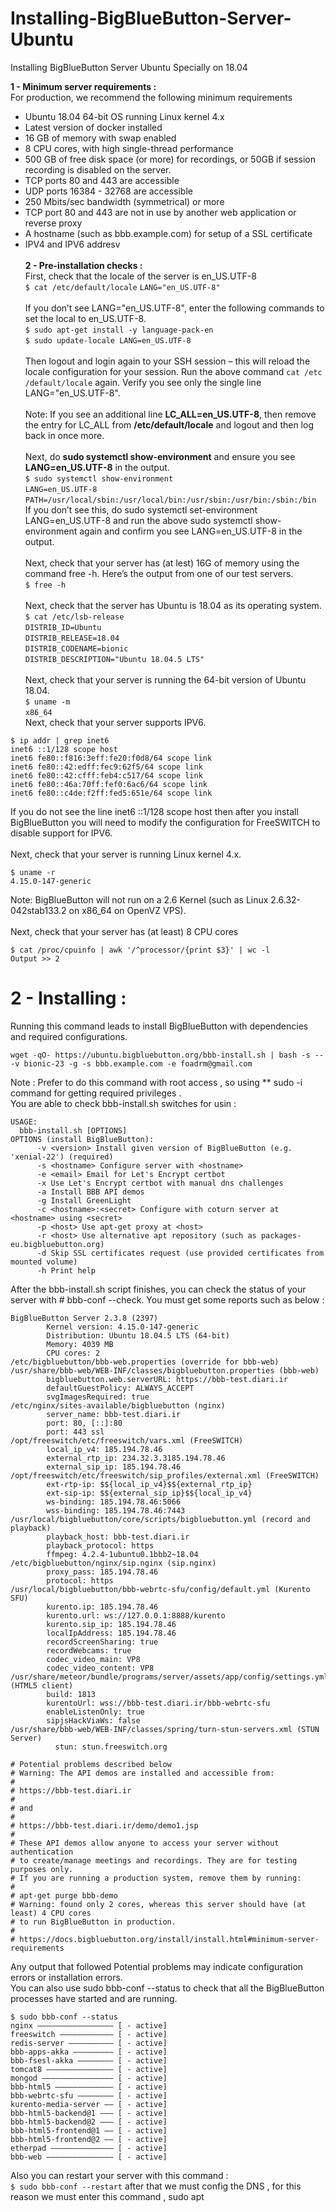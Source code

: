 # Installing-BigBlueButton-Server-Ubuntu
Installing BigBlueButton Server Ubuntu Specially on 18.04

**1 - Minimum server requirements :**<br />
For production, we recommend the following minimum requirements<br />
* Ubuntu 18.04 64-bit OS running Linux kernel 4.x <br />
* Latest version of docker installed<br />
* 16 GB of memory with swap enabled<br />
* 8 CPU cores, with high single-thread performance<br />
* 500 GB of free disk space (or more) for recordings, or 50GB if session recording is disabled on the server.<br />
* TCP ports 80 and 443 are accessible<br />
* UDP ports 16384 - 32768 are accessible<br />
* 250 Mbits/sec bandwidth (symmetrical) or more<br />
* TCP port 80 and 443 are not in use by another web application or reverse proxy<br />
* A hostname (such as bbb.example.com) for setup of a SSL certificate<br />
* IPV4 and IPV6 addresv<br /><br />
**2 - Pre-installation checks :**<br />
First, check that the locale of the server is en_US.UTF-8 <br />
`$ cat /etc/default/locale`
`LANG="en_US.UTF-8"`<br /><br />
If you don’t see LANG="en_US.UTF-8", enter the following commands to set the local to en_US.UTF-8.<br />
`$ sudo apt-get install -y language-pack-en`<br />
`$ sudo update-locale LANG=en_US.UTF-8`<br /><br />
Then logout and login again to your SSH session – this will reload the locale configuration for your session. Run the above command `cat /etc
/default/locale` again. Verify you see only the single line LANG="en_US.UTF-8".<br /><br />
Note: If you see an additional line **LC_ALL=en_US.UTF-8**, then remove the entry for LC_ALL from **/etc/default/locale** and logout and then log
back in once more.<br /><br />
Next, do **sudo systemctl show-environment** and ensure you see **LANG=en_US.UTF-8** in the output.<br />
`$ sudo systemctl show-environment`<br />
`LANG=en_US.UTF-8`<br />
`PATH=/usr/local/sbin:/usr/local/bin:/usr/sbin:/usr/bin:/sbin:/bin`<br />
If you don’t see this, do sudo systemctl set-environment LANG=en_US.UTF-8 and run the above sudo systemctl show-environment again
and confirm you see LANG=en_US.UTF-8 in the output.<br /><br />
Next, check that your server has (at lest) 16G of memory using the command free -h. Here’s the output from one of
our test servers.<br />
`$ free -h`<br /><br />
Next, check that the server has Ubuntu is 18.04 as its operating system.<br />
`$ cat /etc/lsb-release`<br />
`DISTRIB_ID=Ubuntu`<br />
`DISTRIB_RELEASE=18.04`<br />
`DISTRIB_CODENAME=bionic`<br />
`DISTRIB_DESCRIPTION="Ubuntu 18.04.5 LTS"`<br /><br />
Next, check that your server is running the 64-bit version of Ubuntu 18.04.<br />
`$ uname -m`<br />
`x86_64`<br />
Next, check that your server supports IPV6.<br />
```
$ ip addr | grep inet6
inet6 ::1/128 scope host
inet6 fe80::f816:3eff:fe20:f0d8/64 scope link
inet6 fe80::42:edff:fec9:62f5/64 scope link
inet6 fe80::42:cfff:feb4:c517/64 scope link
inet6 fe80::46a:70ff:fef0:6ac6/64 scope link 
inet6 fe80::c4de:f2ff:fed5:651e/64 scope link
```
If you do not see the line inet6 ::1/128 scope host then after you install BigBlueButton you will need to modify the configuration for FreeSWITCH to
disable support for IPV6.<br /><br />
Next, check that your server is running Linux kernel 4.x.<br />
```
$ uname -r
4.15.0-147-generic
```

Note: BigBlueButton will not run on a 2.6 Kernel (such as Linux 2.6.32-042stab133.2 on x86_64 on OpenVZ VPS).<br /><br />
Next, check that your server has (at least) 8 CPU cores<br />
```
$ cat /proc/cpuinfo | awk '/^processor/{print $3}' | wc -l
Output >> 2
```
# 2 - Installing :
Running this command leads to install BigBlueButton with dependencies and required configurations.<br />
```
wget -qO- https://ubuntu.bigbluebutton.org/bbb-install.sh | bash -s -- -v bionic-23 -g -s bbb.example.com -e foadrm@gmail.com
```
Note : Prefer to do this command with root access , so using ** sudo -i  command for getting required privileges .<br />
You are able to check bbb-install.sh switches for usin :<br />
```
USAGE:
  bbb-install.sh [OPTIONS]
OPTIONS (install BigBlueButton):
      -v <version> Install given version of BigBlueButton (e.g. 'xenial-22') (required)
      -s <hostname> Configure server with <hostname>
      -e <email> Email for Let's Encrypt certbot
      -x Use Let's Encrypt certbot with manual dns challenges
      -a Install BBB API demos
      -g Install GreenLight
      -c <hostname>:<secret> Configure with coturn server at <hostname> using <secret>
      -p <host> Use apt-get proxy at <host>
      -r <host> Use alternative apt repository (such as packages-eu.bigbluebutton.org)
      -d Skip SSL certificates request (use provided certificates from mounted volume)
      -h Print help
```

After the bbb-install.sh script finishes, you can check the status of your server with # bbb-conf --check.
You must get some reports such as below :<br />
```
BigBlueButton Server 2.3.8 (2397)
        Kernel version: 4.15.0-147-generic
        Distribution: Ubuntu 18.04.5 LTS (64-bit)
        Memory: 4039 MB
        CPU cores: 2
/etc/bigbluebutton/bbb-web.properties (override for bbb-web)
/usr/share/bbb-web/WEB-INF/classes/bigbluebutton.properties (bbb-web)
        bigbluebutton.web.serverURL: https://bbb-test.diari.ir
        defaultGuestPolicy: ALWAYS_ACCEPT
        svgImagesRequired: true
/etc/nginx/sites-available/bigbluebutton (nginx)
        server_name: bbb-test.diari.ir
        port: 80, [::]:80
        port: 443 ssl
/opt/freeswitch/etc/freeswitch/vars.xml (FreeSWITCH)
        local_ip_v4: 185.194.78.46
        external_rtp_ip: 234.32.3.3185.194.78.46
        external_sip_ip: 185.194.78.46
/opt/freeswitch/etc/freeswitch/sip_profiles/external.xml (FreeSWITCH)
        ext-rtp-ip: $${local_ip_v4}$${external_rtp_ip}
        ext-sip-ip: $${external_sip_ip}$${local_ip_v4}
        ws-binding: 185.194.78.46:5066
        wss-binding: 185.194.78.46:7443
/usr/local/bigbluebutton/core/scripts/bigbluebutton.yml (record and playback)
        playback_host: bbb-test.diari.ir
        playback_protocol: https
        ffmpeg: 4.2.4-1ubuntu0.1bbb2~18.04
/etc/bigbluebutton/nginx/sip.nginx (sip.nginx)
        proxy_pass: 185.194.78.46
        protocol: https
/usr/local/bigbluebutton/bbb-webrtc-sfu/config/default.yml (Kurento SFU)
        kurento.ip: 185.194.78.46
        kurento.url: ws://127.0.0.1:8888/kurento
        kurento.sip_ip: 185.194.78.46
        localIpAddress: 185.194.78.46
        recordScreenSharing: true
        recordWebcams: true
        codec_video_main: VP8
        codec_video_content: VP8
/usr/share/meteor/bundle/programs/server/assets/app/config/settings.yml (HTML5 client)
        build: 1813
        kurentoUrl: wss://bbb-test.diari.ir/bbb-webrtc-sfu
        enableListenOnly: true
        sipjsHackViaWs: false
/usr/share/bbb-web/WEB-INF/classes/spring/turn-stun-servers.xml (STUN Server)
          stun: stun.freeswitch.org
```

```
# Potential problems described below
# Warning: The API demos are installed and accessible from:
#
# https://bbb-test.diari.ir
#
# and
#
# https://bbb-test.diari.ir/demo/demo1.jsp
#
# These API demos allow anyone to access your server without authentication
# to create/manage meetings and recordings. They are for testing purposes only.
# If you are running a production system, remove them by running:
#
# apt-get purge bbb-demo
# Warning: found only 2 cores, whereas this server should have (at least) 4 CPU cores
# to run BigBlueButton in production.
#
# https://docs.bigbluebutton.org/install/install.html#minimum-server-requirements
```
Any output that followed Potential problems may indicate configuration errors or installation errors.<br />
You can also use sudo bbb-conf --status to check that all the BigBlueButton processes have started and are running.<br />
```
$ sudo bbb-conf --status
nginx ————————————————— [ - active]
freeswitch ———————————— [ - active]
redis-server —————————— [ - active]
bbb-apps-akka ————————— [ - active]
bbb-fsesl-akka ———————— [ - active]
tomcat8 ——————————————— [ - active]
mongod ———————————————— [ - active]
bbb-html5 ————————————— [ - active]
bbb-webrtc-sfu ———————— [ - active]
kurento-media-server —— [ - active]
bbb-html5-backend@1 ——— [ - active]
bbb-html5-backend@2 ——— [ - active]
bbb-html5-frontend@1 —— [ - active]
bbb-html5-frontend@2 —— [ - active]
etherpad —————————————— [ - active]
bbb-web ——————————————— [ - active]
```
Also you can restart your server with this command :<br />
`$ sudo bbb-conf --restart`
after that we must config the DNS  , for this reason we must enter this command , 
sudo apt



